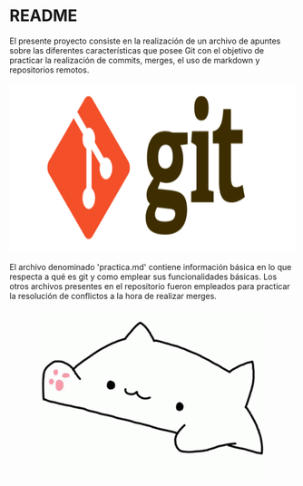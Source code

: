 # README

El presente proyecto consiste en la realización de un archivo de apuntes sobre las diferentes características que posee Git con el objetivo de practicar la realización de commits, merges, el uso de markdown y repositorios remotos.

<div align = "center"><img src = "Images/gitlogo.png" width = "800" height = "300"></div>

El archivo denominado 'practica.md' contiene información básica en lo que respecta a qué es git y como emplear sus funcionalidades básicas. Los otros archivos presentes en el repositorio fueron empleados para practicar la resolución de conflictos a la hora de realizar merges.

<div align = "center"><img src = "Images/bongo-cat.gif" width = "400" height = "300"></div>
